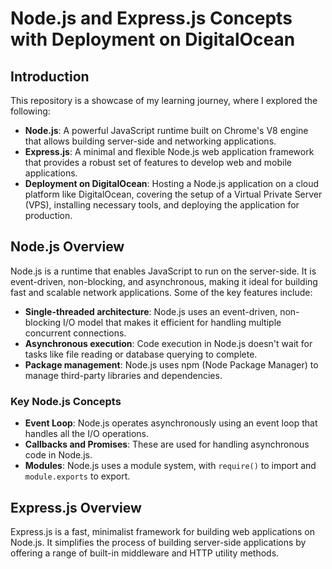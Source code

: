 # Node.js and Express.js Concepts with Deployment on DigitalOcean

## Introduction

This repository is a showcase of my learning journey, where I explored the following:

- **Node.js**: A powerful JavaScript runtime built on Chrome's V8 engine that allows building server-side and networking applications.
- **Express.js**: A minimal and flexible Node.js web application framework that provides a robust set of features to develop web and mobile applications.
- **Deployment on DigitalOcean**: Hosting a Node.js application on a cloud platform like DigitalOcean, covering the setup of a Virtual Private Server (VPS), installing necessary tools, and deploying the application for production.

## Node.js Overview

Node.js is a runtime that enables JavaScript to run on the server-side. It is event-driven, non-blocking, and asynchronous, making it ideal for building fast and scalable network applications. Some of the key features include:

- **Single-threaded architecture**: Node.js uses an event-driven, non-blocking I/O model that makes it efficient for handling multiple concurrent connections.
- **Asynchronous execution**: Code execution in Node.js doesn't wait for tasks like file reading or database querying to complete.
- **Package management**: Node.js uses npm (Node Package Manager) to manage third-party libraries and dependencies.

### Key Node.js Concepts

- **Event Loop**: Node.js operates asynchronously using an event loop that handles all the I/O operations.
- **Callbacks and Promises**: These are used for handling asynchronous code in Node.js.
- **Modules**: Node.js uses a module system, with `require()` to import and `module.exports` to export.
  
## Express.js Overview

Express.js is a fast, minimalist framework for building web applications on Node.js. It simplifies the process of building server-side applications by offering a range of built-in middleware and HTTP utility methods.


